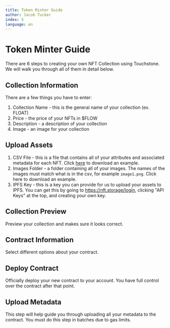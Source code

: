 ```yaml
---
title: Token Minter Guide
author: Jacob Tucker
index: 5
language: en
---
```


# Token Minter Guide

There are 6 steps to creating your own NFT Collection using Touchstone. We will walk you through all of them in detail below.

## Collection Information

There are a few things you have to enter:
1. Collection Name - this is the general name of your collection (ex. FLOAT)
2. Price - the price of your NFTs in $FLOW
3. Description - a description of your collection
4. Image - an image for your collection

## Upload Assets

1. CSV File - this is a file that contains all of your attributes and associated metadata for each NFT. Click <a href="../../../../../assets/set1_clean.csv" download="example.csv">here</a> to download an example.
2. Images Folder - a folder containing all of your images. The names of the images must match what is in the csv, for example `image1.png`. Click <a>here</a> to download an example.
3. IPFS Key - this is a key you can provide for us to upload your assets to IPFS. You can get this by going to https://nft.storage/login, clicking "API Keys" at the top, and creating your own key. 

## Collection Preview

Preview your collection and makes sure it looks correct.

## Contract Information

Select different options about your contract.

## Deploy Contract

Officially deploy your new contract to your account. You have full control over the contract after that point.

## Upload Metadata

This step will help guide you through uploading all your metadata to the contract. You must do this step in batches due to gas limits.
